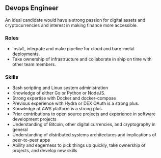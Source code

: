 ## Devops Engineer

An ideal candidate would have a strong passion for digital assets and cryptocurrencies and interest in making finance more accessible.

### Roles

* Install, integrate and make pipeline for cloud and bare-metal deployments.
* Take ownership of infrastructure and collaborate in ship on time with other team members.

### Skills

* Bash scripting and Linux system administration
* Knowledge of either Go or Python or NodeJS.
* Strong expertise with Docker and docker-compose
* Previous experience with Hydra or DEX OAuth is a strong plus.
* Knowledge of AWS platform is a strong plus.
* Prior contributions to open source projects and experience in software development projects
* Understanding of Bitcoin, other digital currencies, and cryptography in general
* Understanding of distributed systems architectures and implications of peer-to-peer apps
* Ability and eagerness to pick things up quickly, take ownership of projects, and develop new skills
    
